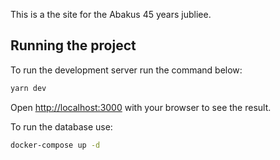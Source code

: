 This is a the site for the Abakus 45 years jubliee.

## Running the project

To run the development server run the command below:

```bash
yarn dev
```

Open [http://localhost:3000](http://localhost:3000) with your browser to see the result.

To run the database use:

```bash
docker-compose up -d
```
